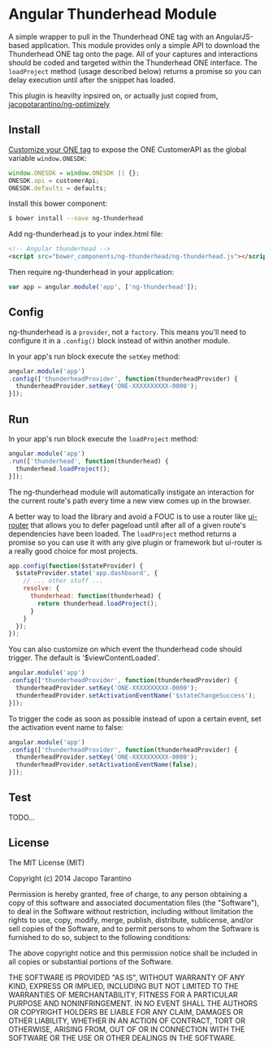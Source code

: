 # Angular Thunderhead Module

A simple wrapper to pull in the Thunderhead ONE tag with an AngularJS-based application. This module provides only a simple API to download the Thunderhead ONE tag onto the page. All of your captures and interactions should be coded and targeted within the Thunderhead ONE interface. The `loadProject` method (usage described below) returns a promise so you can delay execution until after the snippet has loaded.

This plugin is heavilty inpsired on, or actually just copied from, [jacopotarantino/ng-optimizely](https://jack.ofspades.com/angular-optimizely/index.html)

## Install

[Customize your ONE tag](https://eu2.thunderhead.com/one/help/conversations/guidance/how-do-i/one_tag_customize_intro/)
 to expose the ONE CustomerAPI as the global variable `window.ONESDK`:

```javascript
window.ONESDK = window.ONESDK || {};
ONESDK.api = customerApi;
ONESDK.defaults = defaults;
```
 
Install this bower component:

```bash
$ bower install --save ng-thunderhead
```

Add ng-thunderhead.js to your index.html file:

```html
<!-- Angular thunderhead -->
<script src="bower_components/ng-thunderhead/ng-thunderhead.js"></script>
```

Then require ng-thunderhead in your application:

```javascript
var app = angular.module('app', ['ng-thunderhead']);
```

## Config

ng-thunderhead is a `provider`, not a `factory`. This means you'll need to configure it in a `.config()` block instead of within another module.

In your app's run block execute the `setKey` method:

```javascript
angular.module('app')
.config(['thunderheadProvider', function(thunderheadProvider) {
  thunderheadProvider.setKey('ONE-XXXXXXXXXX-0000');
}]);
```

## Run

In your app's run block execute the `loadProject` method:

```javascript
angular.module('app')
.run(['thunderhead', function(thunderhead) {
  thunderhead.loadProject();
}]);
```

The ng-thunderhead module will automatically instigate an interaction for the current route's path every time a new view comes up in the browser.

A better way to load the library and avoid a FOUC is to use a router like [ui-router](https://github.com/angular-ui/ui-router) that allows you to defer pageload until after all of a given route's dependencies have been loaded. The `loadProject` method returns a promise so you can use it with any give plugin or framework but ui-router is a really good choice for most projects.

```javascript
app.config(function($stateProvider) {
  $stateProvider.state('app.dashboard', {
    // ... other stuff ...
    resolve: {
      thunderhead: function(thunderhead) {
        return thunderhead.loadProject();
      }
    }
  });
});
```

You can also customize on which event the thunderhead code should trigger. The default is '$viewContentLoaded'.

```javascript
angular.module('app')
.config(['thunderheadProvider', function(thunderheadProvider) {
  thunderheadProvider.setKey('ONE-XXXXXXXXXX-0000');
  thunderheadProvider.setActivationEventName('$stateChangeSuccess');
}]);
```

To trigger the code as soon as possible instead of upon a certain event, set the activation event name to false:

```javascript
angular.module('app')
.config(['thunderheadProvider', function(thunderheadProvider) {
  thunderheadProvider.setKey('ONE-XXXXXXXXXX-0000');
  thunderheadProvider.setActivationEventName(false);
}]);
```

## Test

TODO...

## License

The MIT License (MIT)

Copyright (c) 2014 Jacopo Tarantino

Permission is hereby granted, free of charge, to any person obtaining a copy
of this software and associated documentation files (the "Software"), to deal
in the Software without restriction, including without limitation the rights
to use, copy, modify, merge, publish, distribute, sublicense, and/or sell
copies of the Software, and to permit persons to whom the Software is
furnished to do so, subject to the following conditions:

The above copyright notice and this permission notice shall be included in
all copies or substantial portions of the Software.

THE SOFTWARE IS PROVIDED "AS IS", WITHOUT WARRANTY OF ANY KIND, EXPRESS OR
IMPLIED, INCLUDING BUT NOT LIMITED TO THE WARRANTIES OF MERCHANTABILITY,
FITNESS FOR A PARTICULAR PURPOSE AND NONINFRINGEMENT. IN NO EVENT SHALL THE
AUTHORS OR COPYRIGHT HOLDERS BE LIABLE FOR ANY CLAIM, DAMAGES OR OTHER
LIABILITY, WHETHER IN AN ACTION OF CONTRACT, TORT OR OTHERWISE, ARISING FROM,
OUT OF OR IN CONNECTION WITH THE SOFTWARE OR THE USE OR OTHER DEALINGS IN
THE SOFTWARE.
